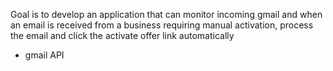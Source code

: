 Goal is to develop an application that can monitor incoming gmail and when an email is received from a business requiring manual activation, process the email and click the activate offer link automatically

- gmail API
